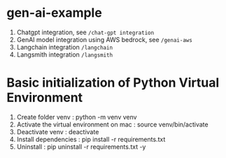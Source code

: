 # gen-ai-example

1. Chatgpt integration, see `/chat-gpt integration`
2. GenAI model integration using AWS bedrock, see `/genai-aws`
3. Langchain integration `/langchain`
4. Langsmith integration `/langsmith`



# Basic initialization of Python Virtual Environment
1. Create folder venv : python -m venv venv
2. Activate the virtual environment on mac : source venv/bin/activate
3. Deactivate venv : deactivate
4. Install dependencies : pip install -r requirements.txt
5. Uninstall : pip uninstall -r requirements.txt -y